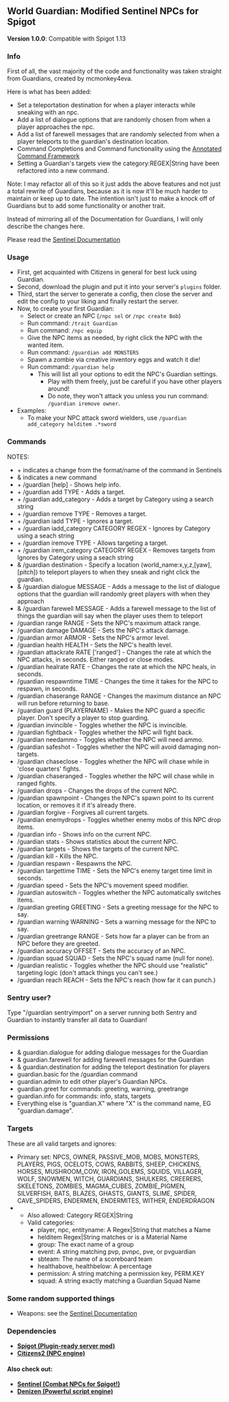 World Guardian: Modified Sentinel NPCs for Spigot
-------------------------------------------------
**Version 1.0.0**: Compatible with Spigot 1.13

### Info

First of all, the vast majority of the code and functionality was taken
straight from Guardians, created by mcmonkey4eva.

Here is what has been added:
- Set a teleportation destination for when a player interacts while sneaking
with an npc.
- Add a list of dialogue options that are randomly chosen from when a player
approaches the npc.
- Add a list of farewell messages that are randomly selected from when
a player teleports to the guardian's destination location.
- Command Completions and Command functionality using the [Annotated Command
Framework][5]
- Setting a Guardian's targets view the category:REGEX|String have been
refactored into a new command.

Note: I may refactor all of this so it just adds the above features and
not just a total rewrite of Guardians, because as it is now it'll be much
harder to maintain or keep up to date.  The intention isn't just to make
a knock off of Guardians but to add some functionality or another trait.

Instead of mirroring all of the Documentation for Guardians, I will only
describe the changes here.

Please read the [Sentinel Documentation][1]

### Usage

- First, get acquainted with Citizens in general for best luck using Guardian.
- Second, download the plugin and put it into your server's `plugins` folder.
- Third, start the server to generate a config, then close the server and edit the config to your liking and finally restart the server.
- Now, to create your first Guardian:
	- Select or create an NPC (`/npc sel` or `/npc create Bob`)
	- Run command: `/trait Guardian`
	- Run command: `/npc equip`
	- Give the NPC items as needed, by right click the NPC with the wanted item.
	- Run command: `/guardian add MONSTERS`
	- Spawn a zombie via creative inventory eggs and watch it die!
	- Run command: `/guardian help`
		- This will list all your options to edit the NPC's Guardian settings.
			- Play with them freely, just be careful if you have other players around!
			- Do note, they won't attack you unless you run command: `/guardian iremove owner`.
- Examples:
	- To make your NPC attack sword wielders, use `/guardian add_category helditem .*sword`

### Commands

NOTES:
- \+ indicates a change from the format/name of the command in Sentinels
- & indicates a new command
- \+ /guardian [help] - Shows help info.
- \+ /guardian add TYPE - Adds a target.
- \+ /guardian add_category - Adds a target by Category using a search string
- \+ /guardian remove TYPE - Removes a target.
- \+ /guardian iadd TYPE - Ignores a target.
- \+ /guardian iadd_category CATEGORY REGEX - Ignores by Category using a seach string
- \+ /guardian iremove TYPE - Allows targeting a target.
- \+ /guardian irem_category CATEGORY REGEX - Removes targets from Ignores by Category using a seach string
- & /guardian destination - Specify a location (world_name:x,y,z,[yaw],[pitch]) to teleport players to when they
sneak and right click the guardian.
- & /guardian dialogue MESSAGE - Adds a message to the list of dialogue options that the
guardian will randomly greet players with when they approach
- & /guardian farewell MESSAGE - Adds a farewell message to the list of things the
guardian will say when the player uses them to teleport
- /guardian range RANGE - Sets the NPC's maximum attack range.
- /guardian damage DAMAGE - Sets the NPC's attack damage.
- /guardian armor ARMOR - Sets the NPC's armor level.
- /guardian health HEALTH - Sets the NPC's health level.
- /guardian attackrate RATE ['ranged'] - Changes the rate at which the NPC attacks, in seconds. Either ranged or close modes.
- /guardian healrate RATE - Changes the rate at which the NPC heals, in seconds.
- /guardian respawntime TIME - Changes the time it takes for the NPC to respawn, in seconds.
- /guardian chaserange RANGE - Changes the maximum distance an NPC will run before returning to base.
- /guardian guard (PLAYERNAME) - Makes the NPC guard a specific player. Don't specify a player to stop guarding.
- /guardian invincible - Toggles whether the NPC is invincible.
- /guardian fightback - Toggles whether the NPC will fight back.
- /guardian needammo - Toggles whether the NPC will need ammo.
- /guardian safeshot - Toggles whether the NPC will avoid damaging non-targets.
- /guardian chaseclose - Toggles whether the NPC will chase while in 'close quarters' fights.
- /guardian chaseranged - Toggles whether the NPC will chase while in ranged fights.
- /guardian drops - Changes the drops of the current NPC.
- /guardian spawnpoint - Changes the NPC's spawn point to its current location, or removes it if it's already there.
- /guardian forgive - Forgives all current targets.
- /guardian enemydrops - Toggles whether enemy mobs of this NPC drop items.
- /guardian info - Shows info on the current NPC.
- /guardian stats - Shows statistics about the current NPC.
- /guardian targets - Shows the targets of the current NPC.
- /guardian kill - Kills the NPC.
- /guardian respawn - Respawns the NPC.
- /guardian targettime TIME - Sets the NPC's enemy target time limit in seconds.
- /guardian speed - Sets the NPC's movement speed modifier.
- /guardian autoswitch - Toggles whether the NPC automatically switches items.
- /guardian greeting GREETING - Sets a greeting message for the NPC to say.
- /guardian warning WARNING - Sets a warning message for the NPC to say.
- /guardian greetrange RANGE - Sets how far a player can be from an NPC before they are greeted.
- /guardian accuracy OFFSET - Sets the accuracy of an NPC.
- /guardian squad SQUAD - Sets the NPC's squad name (null for none).
- /guardian realistic - Toggles whether the NPC should use "realistic" targeting logic (don't attack things you can't see.)
- /guardian reach REACH - Sets the NPC's reach (how far it can punch.)

### Sentry user?

Type "/guardian sentryimport" on a server running both Sentry and Guardian to instantly transfer all data to Guardian!

### Permissions
- & guardian.dialogue for adding dialogue messages for the Guardian
- & guardian.farewell for adding farewell messages for the Guardian
- & guardian.destination for adding the teleport destination for players
- guardian.basic for the /guardian command
- guardian.admin to edit other player's Guardian NPCs.
- guardian.greet for commands: greeting, warning, greetrange
- guardian.info for commands: info, stats, targets
- Everything else is "guardian.X" where "X" is the command name, EG "guardian.damage".

### Targets

These are all valid targets and ignores:

- Primary set: NPCS, OWNER, PASSIVE_MOB, MOBS, MONSTERS, PLAYERS, PIGS, OCELOTS, COWS, RABBITS, SHEEP, CHICKENS, HORSES, MUSHROOM_COW, IRON_GOLEMS, SQUIDS, VILLAGER, WOLF, SNOWMEN, WITCH, GUARDIANS, SHULKERS, CREERERS, SKELETONS, ZOMBIES, MAGMA_CUBES, ZOMBIE_PIGMEN, SILVERFISH, BATS, BLAZES, GHASTS, GIANTS, SLIME, SPIDER, CAVE_SPIDERS, ENDERMEN, ENDERMITES, WITHER, ENDERDRAGON
- + Also allowed: Category REGEX|String
  - Valid categories:
    - player, npc, entityname: A Regex|String that matches a Name
    - helditem Regex|String matches or is a Material Name
    - group: The exact name of a group
    - event: A string matching pvp, pvnpc, pve, or pvguardian
    - sbteam: The name of a scoreboard team
    - healthabove, healthbelow: A percentage
    - permission: A string matching a permission key, PERM.KEY
    - squad: A string exactly matching a Guardian Squad Name

### Some random supported things

- Weapons: see the [Sentinel Documentation][1]

### Dependencies

- **[Spigot (Plugin-ready server mod)][3]**
- **[Citizens2 (NPC engine)][4]**

#### Also check out:

- **[Sentinel (Combat NPCs for Spigot!)][1]**
- **[Denizen (Powerful script engine)][2]**

[1]:https://github.com/mcmonkey4eva/Sentinel
[2]:https://github.com/DenizenScript/Denizen-For-Bukkit
[3]:https://www.spigotmc.org/
[4]:https://github.com/CitizensDev/Citizens2/
[5]:https://github.com/aikar/commands/wiki